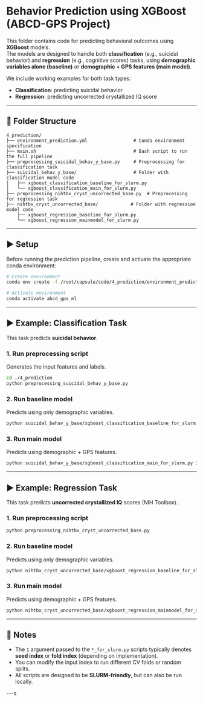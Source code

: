 # Behavior Prediction using XGBoost (ABCD-GPS Project)

This folder contains code for predicting behavioral outcomes using **XGBoost** models.  
The models are designed to handle both **classification** (e.g., suicidal behavior) and **regression** (e.g., cognitive scores) tasks, using **demographic variables alone (baseline)** or **demographic + GPS features (main model)**.

We include working examples for both task types:
- **Classification**: predicting suicidal behavior
- **Regression**: predicting uncorrected crystallized IQ score

---

## 📁 Folder Structure

```
4_prediction/
├── environment_prediction.yml                 # Conda environment specification
├── main.sh                                    # Bash script to run the full pipeline
├── preprocessing_suicidal_behav_y_base.py     # Preprocessing for classification task
├── suicidal_behav_y_base/                     # Folder with classification model code
│   ├── xgboost_classification_baseline_for_slurm.py
│   └── xgboost_classification_main_for_slurm.py
├── preprocessing_nihtbx_cryst_uncorrected_base.py  # Preprocessing for regression task
├── nihtbx_cryst_uncorrected_base/            # Folder with regression model code
    ├── xgboost_regression_baseline_for_slurm.py
    └── xgboost_regression_mainmodel_for_slurm.py
```

---

## ▶️ Setup

Before running the prediction pipeline, create and activate the appropriate conda environment:

```bash
# Create environment
conda env create -f /root/capsule/code/4_prediction/environment_prediction.yml

# Activate environment
conda activate abcd_gps_ml
```

---

## ▶️ Example: Classification Task

This task predicts **suicidal behavior**.

### 1. Run preprocessing script  
Generates the input features and labels.

```bash
cd ./4_prediction
python preprocessing_suicidal_behav_y_base.py
```

### 2. Run baseline model  
Predicts using only demographic variables.

```bash
python suicidal_behav_y_base/xgboost_classification_baseline_for_slurm.py 1
```

### 3. Run main model  
Predicts using demographic + GPS features.

```bash
python suicidal_behav_y_base/xgboost_classification_main_for_slurm.py 1
```

---

## ▶️ Example: Regression Task

This task predicts **uncorrected crystallized IQ** scores (NIH Toolbox).

### 1. Run preprocessing script

```bash
python preprocessing_nihtbx_cryst_uncorrected_base.py
```

### 2. Run baseline model  
Predicts using only demographic variables.

```bash
python nihtbx_cryst_uncorrected_base/xgboost_regression_baseline_for_slurm.py 1
```

### 3. Run main model  
Predicts using demographic + GPS features.

```bash
python nihtbx_cryst_uncorrected_base/xgboost_regression_mainmodel_for_slurm.py 1
```

---

## 📌 Notes

- The `1` argument passed to the `*_for_slurm.py` scripts typically denotes **seed index** or **fold index** (depending on implementation).
- You can modify the input index to run different CV folds or random splits.
- All scripts are designed to be **SLURM-friendly**, but can also be run locally.

---s